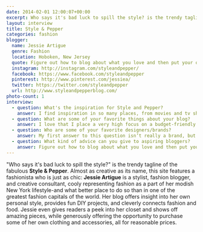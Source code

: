 ```yaml
---
date: 2014-02-01 12:00:07+00:00
excerpt: Who says it's bad luck to spill the style? is the trendy tagline of the fabulous Style & Pepper.
layout: interview
title: Style & Pepper
categories: fashion
blogger:
  name: Jessie Artigue
  genre: Fashion
  location: Hoboken, New Jersey
  quote: Figure out how to blog about what you love and then put your own twist on it that no-one else could replicate.
  instagram: http://instagram.com/styleandpepper/
  facebook: https://www.facebook.com/styleandpepper
  pinterest: http://www.pinterest.com/jessiea/
  twitter: https://twitter.com/styleandpepper
  url: http://www.styleandpepperblog.com/
photo-count: 1
interview: 
  - question: What's the inspiration for Style and Pepper?
    answer: I find inspiration in so many places, from movies and tv shows, to other bloggers, to pop culture and current events... I'm always keeping my eyes peeled and "pinning" things that I love to remember for later.
  - question: What are some of your favorite things about your blog?
    answer: I love that I place a very high focus on a budget-friendly wardrobe.  I think it's proof that you can look great for not a ton of money, and unless people read the notations in my outfit posts, they never know the difference!
  - question: Who are some of your favorite designers/brands?
    answer: My first answer to this question isn’t really a brand, but I will always choose vintage above all else.  As far as designers go, I love Marni, Suno, Alexander Wang & Erin Fetherston, just to name a few.
  - question: What kind of advice can you give to aspiring bloggers?
    answer: Figure out how to blog about what you love and then put your own twist on it that no-one else could replicate. A unique edge and genuine voice are the most important. Also, don't undervalue your influence and go with your gut instinct when it comes to working with site sponsors!
---
```


"Who says it's bad luck to spill the style?" is the trendy tagline of the fabulous **Style & Pepper**. Almost as creative as its name, this site features a fashionista who is just as chic: **Jessie Artigue** is a stylist, fashion blogger, and creative consultant, cooly representing fashion as a part of her modish New York lifestyle-and what better place to do so than in one of the greatest fashion capitals of the world. Her blog offers insight into her own personal style, provides fun DIY projects, and cleverly connects fashion and food. Jessie even gives readers a peek into her closet and shows off amazing pieces, while generously offering the opportunity to purchase some of her own clothing and accessories, all for reasonable prices.